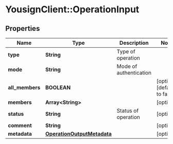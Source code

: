 # YousignClient::OperationInput

## Properties
Name | Type | Description | Notes
------------ | ------------- | ------------- | -------------
**type** | **String** | Type of operation | 
**mode** | **String** | Mode of authentication | 
**all_members** | **BOOLEAN** |  | [optional] [default to false]
**members** | **Array&lt;String&gt;** |  | [optional] 
**status** | **String** | Status of operation | [optional] 
**comment** | **String** |  | [optional] 
**metadata** | [**OperationOutputMetadata**](OperationOutputMetadata.md) |  | [optional] 


